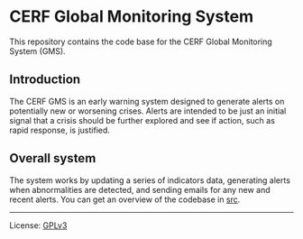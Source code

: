 # CERF Global Monitoring System

This repository contains the code base for the CERF Global Monitoring System (GMS).

## Introduction

The CERF GMS is an early warning system designed to generate alerts on
potentially new or worsening crises. Alerts are intended to be just an initial
signal that a crisis should be further explored and see if action, such as
rapid response, is justified.

## Overall system

The system works by updating a series of indicators data, generating alerts when
abnormalities are detected, and sending emails for any new and recent alerts.
You can get an overview of the codebase in [src](/src).

----

License: [GPLv3](LICENSE)
